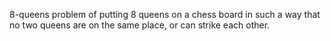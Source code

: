 8-queens problem of putting 8 queens on a chess board in such a way that no two queens
are on the same place, or can strike each other.
